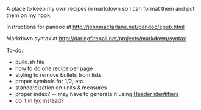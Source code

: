 A place to keep my own recipes in markdown so I can format them and put them on my nook.

Instructions for pandoc at http://johnmacfarlane.net/pandoc/epub.html

Markdown syntax at http://daringfireball.net/projects/markdown/syntax

To-do:
- build.sh file
- how to do one recipe per page
- styling to remove bullets from lists
- proper symbols for 1/2, etc.
- standardization on units & measures
- proper index? -- may have to generate it using [Header identifiers](http://johnmacfarlane.net/pandoc/README.html#header-identifiers-in-html-latex-and-context)
- do it in lyx instead?
